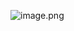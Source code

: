 
![image.png](https://prod-files-secure.s3.us-west-2.amazonaws.com/d5da4832-3825-4b06-9f7d-86c687d890a2/40a8a6d1-b96a-4478-94f9-eb873193f17d/image.png?X-Amz-Algorithm=AWS4-HMAC-SHA256&X-Amz-Content-Sha256=UNSIGNED-PAYLOAD&X-Amz-Credential=AKIAT73L2G45HZZMZUHI%2F20240903%2Fus-west-2%2Fs3%2Faws4_request&X-Amz-Date=20240903T084501Z&X-Amz-Expires=3600&X-Amz-Signature=527c84014ac82f04266c9ccd66eb2d11a816abeb33f5186755190f7bd62ccffa&X-Amz-SignedHeaders=host&x-id=GetObject)

